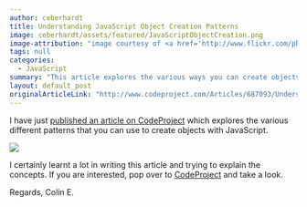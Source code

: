 ```yaml
---
author: ceberhardt
title: Understanding JavaScript Object Creation Patterns
image: ceberhardt/assets/featured/JavaScriptObjectCreation.png
image-attribution: "image courtesy of <a href='http://www.flickr.com/photos/byronj/12637612753/sizes/z/'>Byron James</a>"
tags: null
categories:
  - JavaScript
summary: "This article explores the various ways you can create objects with the JavaScript language, and through this exploration finds that there is much to learn about the language!"
layout: default_post
originalArticleLink: "http://www.codeproject.com/Articles/687093/Understanding-JavaScript-Object-Creation-Patterns"
---
```


I have just <a href="http://www.codeproject.com/Articles/687093/Understanding-JavaScript-Object-Creation-Patterns">published an article on CodeProject</a> which explores the various different patterns that you can use to create objects with JavaScript. 

<a href="http://www.codeproject.com/Articles/687093/Understanding-JavaScript-Object-Creation-Patterns"><img src="{{ site.github.url }}/ceberhardt/assets/PrototypeGraphTwo.png" /></a>



I certainly learnt a lot in writing this article and trying to explain the concepts. If you are interested, pop over to <a href="http://www.codeproject.com/Articles/687093/Understanding-JavaScript-Object-Creation-Patterns">CodeProject</a> and take a look.

Regards, Colin E.


























